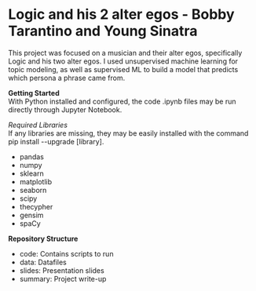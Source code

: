 # Logic and his 2 alter egos - Bobby Tarantino and Young Sinatra 
This project was focused on a musician and their alter egos, specifically Logic and his two alter egos. I used unsupervised machine learning for topic modeling, as well as supervised ML to build a model that predicts which persona a phrase came from. 
 
**Getting Started**   
With Python installed and configured, the code .ipynb files may be run directly through Jupyter Notebook.  
  
*Required Libraries*  
If any libraries are missing, they may be easily installed with the command pip install --upgrade [library].

- pandas  
- numpy  
- sklearn  
- matplotlib  
- seaborn
- scipy  
- thecypher 
- gensim 
- spaCy


**Repository Structure**  
- code: Contains scripts to run  
- data: Datafiles  
- slides: Presentation slides  
- summary: Project write-up  
